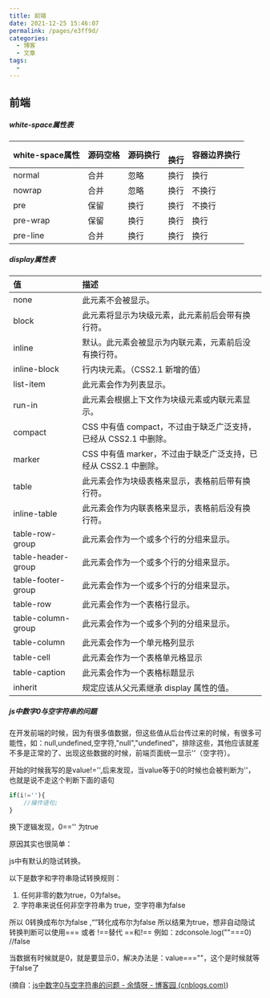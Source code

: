 ```yaml
---
title: 前端
date: 2021-12-25 15:46:07
permalink: /pages/e3ff9d/
categories:
  - 博客
  - 文章
tags:
  - 
---
```

## 前端

##### white-space属性表

| white-space属性 | 源码空格 | 源码换行 | <br>换行 | 容器边界换行 |
| --------------- | -------- | -------- | -------- | ------------ |
| normal          | 合并     | 忽略     | 换行     | 换行         |
| nowrap          | 合并     | 忽略     | 换行     | 不换行       |
| pre             | 保留     | 换行     | 换行     | 不换行       |
| pre-wrap        | 保留     | 换行     | 换行     | 换行         |
| pre-line        | 合并     | 换行     | 换行     | 换行         |

##### display属性表

| 值                 | 描述                                                         |
| :----------------- | :----------------------------------------------------------- |
| none               | 此元素不会被显示。                                           |
| block              | 此元素将显示为块级元素，此元素前后会带有换行符。             |
| inline             | 默认。此元素会被显示为内联元素，元素前后没有换行符。         |
| inline-block       | 行内块元素。（CSS2.1 新增的值）                              |
| list-item          | 此元素会作为列表显示。                                       |
| run-in             | 此元素会根据上下文作为块级元素或内联元素显示。               |
| compact            | CSS 中有值 compact，不过由于缺乏广泛支持，已经从 CSS2.1 中删除。 |
| marker             | CSS 中有值 marker，不过由于缺乏广泛支持，已经从 CSS2.1 中删除。 |
| table              | 此元素会作为块级表格来显示，表格前后带有换行符。             |
| inline-table       | 此元素会作为内联表格来显示，表格前后没有换行符。             |
| table-row-group    | 此元素会作为一个或多个行的分组来显示。                       |
| table-header-group | 此元素会作为一个或多个行的分组来显示。                       |
| table-footer-group | 此元素会作为一个或多个行的分组来显示。                       |
| table-row          | 此元素会作为一个表格行显示。                                 |
| table-column-group | 此元素会作为一个或多个列的分组来显示。                       |
| table-column       | 此元素会作为一个单元格列显示                                 |
| table-cell         | 此元素会作为一个表格单元格显示                               |
| table-caption      | 此元素会作为一个表格标题显示                                 |
| inherit            | 规定应该从父元素继承 display 属性的值。                      |

##### js中数字0与空字符串的问题

在开发前端的时候，因为有很多值数据，但这些值从后台传过来的时候，有很多可能性，如：null,undefined,空字符,"null","undefined"，排除这些，其他应该就差不多是正常的了、出现这些数据的时候，前端页面统一显示''（空字符）。

开始的时候我写的是value!='',后来发现，当value等于0的时候也会被判断为''，也就是说不走这个判断下面的语句

```js
if(i!=''){
    //操作语句;
}
```

换下逻辑发现，0=='' 为true

原因其实也很简单：

js中有默认的隐试转换。

以下是数字和字符串隐试转换规则：

1. 任何非零的数为true，0为false。
2. 字符串来说任何非空字符串为 true，空字符串为false 

所以 0转换成布尔为false ,“”转化成布尔为false 所以结果为true，想非自动隐试转换判断可以使用=== 或者 !==替代 ==和!== 例如：zdconsole.log(""===0) //false

当数据有时候就是0，就是要显示0，解决办法是：value===""，这个是时候就等于false了

(摘自：[js中数字0与空字符串的问题 - 余情呀 - 博客园 (cnblogs.com)](https://www.cnblogs.com/yuqingya/p/12915834.html))